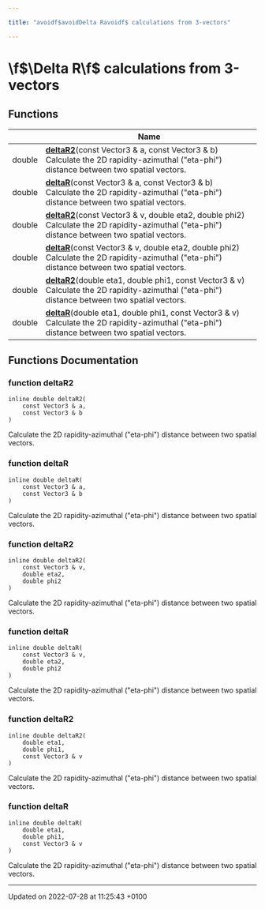 ```yaml
---

title: "avoidf$avoidDelta Ravoidf$ calculations from 3-vectors"

---
```


# \f$\Delta R\f$ calculations from 3-vectors



## Functions

|                | Name           |
| -------------- | -------------- |
| double | **[deltaR2](http://example.org/modules/group__momutils__vec3__dr/#function-deltar2)**(const Vector3 & a, const Vector3 & b)<br>Calculate the 2D rapidity-azimuthal ("eta-phi") distance between two spatial vectors.  |
| double | **[deltaR](http://example.org/modules/group__momutils__vec3__dr/#function-deltar)**(const Vector3 & a, const Vector3 & b)<br>Calculate the 2D rapidity-azimuthal ("eta-phi") distance between two spatial vectors.  |
| double | **[deltaR2](http://example.org/modules/group__momutils__vec3__dr/#function-deltar2)**(const Vector3 & v, double eta2, double phi2)<br>Calculate the 2D rapidity-azimuthal ("eta-phi") distance between two spatial vectors.  |
| double | **[deltaR](http://example.org/modules/group__momutils__vec3__dr/#function-deltar)**(const Vector3 & v, double eta2, double phi2)<br>Calculate the 2D rapidity-azimuthal ("eta-phi") distance between two spatial vectors.  |
| double | **[deltaR2](http://example.org/modules/group__momutils__vec3__dr/#function-deltar2)**(double eta1, double phi1, const Vector3 & v)<br>Calculate the 2D rapidity-azimuthal ("eta-phi") distance between two spatial vectors.  |
| double | **[deltaR](http://example.org/modules/group__momutils__vec3__dr/#function-deltar)**(double eta1, double phi1, const Vector3 & v)<br>Calculate the 2D rapidity-azimuthal ("eta-phi") distance between two spatial vectors.  |


## Functions Documentation

### function deltaR2

```
inline double deltaR2(
    const Vector3 & a,
    const Vector3 & b
)
```

Calculate the 2D rapidity-azimuthal ("eta-phi") distance between two spatial vectors. 

### function deltaR

```
inline double deltaR(
    const Vector3 & a,
    const Vector3 & b
)
```

Calculate the 2D rapidity-azimuthal ("eta-phi") distance between two spatial vectors. 

### function deltaR2

```
inline double deltaR2(
    const Vector3 & v,
    double eta2,
    double phi2
)
```

Calculate the 2D rapidity-azimuthal ("eta-phi") distance between two spatial vectors. 

### function deltaR

```
inline double deltaR(
    const Vector3 & v,
    double eta2,
    double phi2
)
```

Calculate the 2D rapidity-azimuthal ("eta-phi") distance between two spatial vectors. 

### function deltaR2

```
inline double deltaR2(
    double eta1,
    double phi1,
    const Vector3 & v
)
```

Calculate the 2D rapidity-azimuthal ("eta-phi") distance between two spatial vectors. 

### function deltaR

```
inline double deltaR(
    double eta1,
    double phi1,
    const Vector3 & v
)
```

Calculate the 2D rapidity-azimuthal ("eta-phi") distance between two spatial vectors. 





-------------------------------

Updated on 2022-07-28 at 11:25:43 +0100